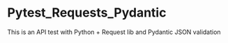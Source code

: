 # Pytest_Requests_Pydantic
This is an API test with Python + Request lib and Pydantic JSON validation
